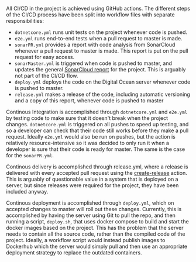 All CI/CD in the project is achieved using GitHub actions. The different steps of the CI/CD process have been split into workflow files with separate responsibilities:
- ```dotnetcore.yml``` runs unit tests on the project whenever code is pushed.
- ```e2e.yml``` runs end-to-end tests when a pull request to master is made.
- ```sonarPR.yml``` provides a report with code analysis from SonarCloud whenever a pull request to master is made. This report is put on the pull request for easy access.
- ```sonarMaster.yml``` is triggered when code is pushed to master, and updates the general [SonarCloud report](https://sonarcloud.io/project/issues?id=jlndk_devoops) for the project. This is arguably not part of the CI/CD flow. 
- ```deploy.yml``` deploys the code on the Digital Ocean server whenever code is pushed to master.
- ```release.yml``` makes a release of the code, including automatic versioning and a copy of this report, whenever code is pushed to master

Continous Integration is accomplished through ```dotnetcore.yml``` and ```e2e.yml``` by testing code to make sure that it doesn't break when the project changes. ```dotnetcore.yml``` is triggered on all pushes to speed up testing, and so a developer can check that their code still works before they make a pull request. Ideally ```e2e.yml``` would also be run on pushes, but the action is relatively resource-intensive so it was decided to only run it when a developer is sure that their code is ready for master. The same is the case for the ```sonarPR.yml```. 

Continous delivery is accomplished through release.yml, where a release is delivered with every accepted pull request using the [create-release](https://github.com/actions/create-release) action. This is arguably of questionable value in a system that is deployed on a server, but since releases were required for the project, they have been included anyway.

Continous deployment is accomplished through ```deploy.yml```, which on accepted changes to master will roll out these changes. Currently, this is accomplished by having the server using Git to pull the repo, and then running a script, ```deploy.sh```, that uses docker compose to build and start the docker images based on the project. This has the problem that the server needs to contain all the source code, rather than the compiled code of the project. Ideally, a workflow script would instead publish images to Dockerhub which the server would simply pull and then use an appropriate deployment strategy to replace the outdated containers.
